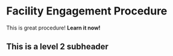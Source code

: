 # Facility Engagement Procedure

This is great procedure!  **Learn it now!**

## This is a level 2 subheader
